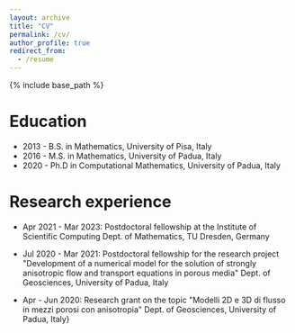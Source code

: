 ```yaml
---
layout: archive
title: "CV"
permalink: /cv/
author_profile: true
redirect_from:
  - /resume
---
```


{% include base_path %}

Education
======
* 2013 - B.S. in Mathematics, University of Pisa, Italy 
* 2016 - M.S. in Mathematics, University of Padua, Italy
* 2020 - Ph.D in Computational Mathematics, University of Padua, Italy 

Research experience
=====
* Apr 2021 - Mar 2023: Postdoctoral fellowship at the Institute of
  Scientific Computing
  Dept. of Mathematics, TU Dresden, Germany

* Jul 2020 - Mar 2021: Postdoctoral fellowship
  for the research project "Development of a numerical model for the
  solution of strongly anisotropic flow and transport equations in
  porous media"
  Dept. of Geosciences, University of Padua, Italy

* Apr - Jun 2020: Research grant on the
  topic "Modelli 2D e 3D di flusso in mezzi porosi con
  anisotropia"
  Dept. of Geosciences, University of Padua, Italy}
